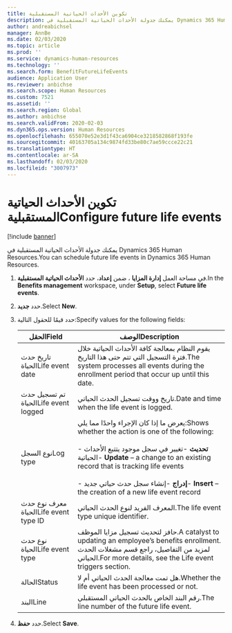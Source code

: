 ```yaml
---
title: تكوين الأحداث الحياتية المستقبلية
description: يمكنك جدولة الأحداث الحياتية المستقبلية في Dynamics 365 Human Resources.
author: andreabichsel
manager: AnnBe
ms.date: 02/03/2020
ms.topic: article
ms.prod: ''
ms.service: dynamics-human-resources
ms.technology: ''
ms.search.form: BenefitFutureLifeEvents
audience: Application User
ms.reviewer: anbichse
ms.search.scope: Human Resources
ms.custom: 7521
ms.assetid: ''
ms.search.region: Global
ms.author: anbichse
ms.search.validFrom: 2020-02-03
ms.dyn365.ops.version: Human Resources
ms.openlocfilehash: 655070e52e3d1f43ca6904ce3218582868f193fe
ms.sourcegitcommit: 40163705a134c9874fd33be80c7ae59ccce22c21
ms.translationtype: HT
ms.contentlocale: ar-SA
ms.lasthandoff: 02/03/2020
ms.locfileid: "3007973"
---
```

# <a name="configure-future-life-events"></a><span data-ttu-id="79b74-103">تكوين الأحداث الحياتية المستقبلية</span><span class="sxs-lookup"><span data-stu-id="79b74-103">Configure future life events</span></span>

[!include [banner](includes/preview-feature.md)]

<span data-ttu-id="79b74-104">يمكنك جدولة الأحداث الحياتية المستقبلية في Dynamics 365 Human Resources.</span><span class="sxs-lookup"><span data-stu-id="79b74-104">You can schedule future life events in Dynamics 365 Human Resources.</span></span>

1. <span data-ttu-id="79b74-105">في مساحة العمل **إدارة المزايا** ، ضمن **إعداد**، حدد **الأحداث الحياتية المستقبلية**.</span><span class="sxs-lookup"><span data-stu-id="79b74-105">In the **Benefits management** workspace, under **Setup**, select **Future life events**.</span></span>

2. <span data-ttu-id="79b74-106">حدد **جديد**.</span><span class="sxs-lookup"><span data-stu-id="79b74-106">Select **New**.</span></span>

3. <span data-ttu-id="79b74-107">حدد قيمًا للحقول التالية:</span><span class="sxs-lookup"><span data-stu-id="79b74-107">Specify values for the following fields:</span></span>

   | <span data-ttu-id="79b74-108">الحقل</span><span class="sxs-lookup"><span data-stu-id="79b74-108">Field</span></span> | <span data-ttu-id="79b74-109">‏‏الوصف</span><span class="sxs-lookup"><span data-stu-id="79b74-109">Description</span></span> |
   | --- | --- |
   | <span data-ttu-id="79b74-110">تاريخ حدث الحياة</span><span class="sxs-lookup"><span data-stu-id="79b74-110">Life event date</span></span> | <span data-ttu-id="79b74-111">يقوم النظام بمعالجة كافة الأحداث الحياتية خلال فترة التسجيل التي تتم حتى هذا التاريخ.</span><span class="sxs-lookup"><span data-stu-id="79b74-111">The system processes all events during the enrollment period that occur up until this date.</span></span> |
   | <span data-ttu-id="79b74-112">تم تسجيل حدث الحياة</span><span class="sxs-lookup"><span data-stu-id="79b74-112">Life event logged</span></span> | <span data-ttu-id="79b74-113">تاريخ ووقت تسجيل الحدث الحياتي.</span><span class="sxs-lookup"><span data-stu-id="79b74-113">Date and time when the life event is logged.</span></span> |
   | <span data-ttu-id="79b74-114">نوع السجل</span><span class="sxs-lookup"><span data-stu-id="79b74-114">Log type</span></span> | <span data-ttu-id="79b74-115">يعرض ما إذا كان الإجراء واحدًا مما يلي:</span><span class="sxs-lookup"><span data-stu-id="79b74-115">Shows whether the action is one of the following:</span></span></br></br><span data-ttu-id="79b74-116">- **تحديث** -تغيير في سجل موجود يتتبع الأحداث الحياتية</span><span class="sxs-lookup"><span data-stu-id="79b74-116">- **Update** – a change to an existing record that is tracking life events</span></span></br></br><span data-ttu-id="79b74-117">- **إدراج** -إنشاء سجل حدث حياتي جديد</span><span class="sxs-lookup"><span data-stu-id="79b74-117">- **Insert** – the creation of a new life event record</span></span> |
   | <span data-ttu-id="79b74-118">معرف نوع حدث الحياة</span><span class="sxs-lookup"><span data-stu-id="79b74-118">Life event type ID</span></span> | <span data-ttu-id="79b74-119">المعرف الفريد لنوع الحدث الحياتي.</span><span class="sxs-lookup"><span data-stu-id="79b74-119">The life event type unique identifier.</span></span> |
   | <span data-ttu-id="79b74-120">نوع حدث الحياة</span><span class="sxs-lookup"><span data-stu-id="79b74-120">Life event type</span></span> | <span data-ttu-id="79b74-121">حافز لتحديث تسجيل مزايا الموظف.</span><span class="sxs-lookup"><span data-stu-id="79b74-121">A catalyst to updating an employee’s benefits enrollment.</span></span> <span data-ttu-id="79b74-122">لمزيد من التفاصيل، راجع قسم مشغلات الحدث الحياتي.</span><span class="sxs-lookup"><span data-stu-id="79b74-122">For more details, see the Life event triggers section.</span></span> |
   | <span data-ttu-id="79b74-123">الحالة</span><span class="sxs-lookup"><span data-stu-id="79b74-123">Status</span></span> | <span data-ttu-id="79b74-124">هل تمت معالجة الحدث الحياتي أم لا.</span><span class="sxs-lookup"><span data-stu-id="79b74-124">Whether the life event has been processed or not.</span></span> |
   | <span data-ttu-id="79b74-125">البند</span><span class="sxs-lookup"><span data-stu-id="79b74-125">Line</span></span> | <span data-ttu-id="79b74-126">رقم البند الخاص بالحدث الحياتي المستقبلي.</span><span class="sxs-lookup"><span data-stu-id="79b74-126">The line number of the future life event.</span></span> |

4. <span data-ttu-id="79b74-127">حدد **حفظ**.</span><span class="sxs-lookup"><span data-stu-id="79b74-127">Select **Save**.</span></span> 
